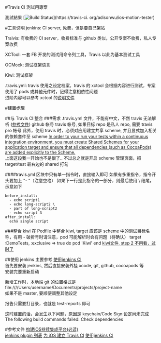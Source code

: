 #Travis CI 測試用專案

測試結果
[![Build Status](https://travis-ci.org/adisonwu/ios-motion-tester.png)](https://travis-ci.
org/adisonwu/ios-motion-tester)




#工具说明
jenkins: CI server, 免费，但是要自己架站  

Traivis: 有收费的 CI server，收费标准与 github 类似，公开专案不收费，私人专案收费  

XCTool: 一套 FB 开发的测试用命令列工具，Travis 以此为基本测试工具

OCMock: 测试框架语言  

Kiwi: 测试框架  

.travis.yml: travis 使用之设定档案，travis 的 xctool 会根据内容进行测试，专案使用了 pods 或其他元件时，记得注意相依性问题  
进阶内容可以参考 xctool 的[说明文件](http://docs.travis-ci.com/user/languages/objective-c/)


#建置步驟

##与 Travis CI 整合
###需求
	.travis.yml 文件，不能有中文，不然 travis 无法解析 ([参考文件](http://docs.travis-ci.com/user/languages/objective-c/))
	github 帐号
	travis 帐号, 如果目标 repo 是私人 repo, 需要 travis pro 帐号
此外，使用 travis 时，必须对应用建立共享 scheme, 并且显式加入相关的依赖套件至 scheme
[In order to your run your tests within a continuous integration environment, you must create Shared Schemes for your application target and ensure that all dependencies (such as CocoaPods) are added explicitly to the Scheme.](http://stackoverflow.com/questions/19607894/how-to-get-travis-ci-to-build-and-test-xcode-projects-hosted-on-github)  
上面这段我一开始也不是很了..
不过总之就是开启 scheme 管理页面，把 target/test 最右边的  shared 打勾

####travis.yml 
区块中只有单一指令时，直接输入即可
如果有多重指令，指令开头要加上 "- "（注意空格）
如果下一行是此指令的一部分，则最后使用 \ 结尾，示意如下
```
before_install:
  - echo script1
  - echo long-script2 \
  - part of long-script2
  - echo script 3
after_install:
  echo single script
```


	
###整合 kiwi
在 Podfile 中整合 kiwi, target 应该是 scheme 中的测试目标名称，有用 - 破折号时请注意，pod 可能解析时会有问题（待确认）
target :DemoTests, :exclusive => true do
  pod 'Kiwi'
end
[kiwi文件, step 2 不用看，过时了](https://github.com/kiwi-bdd/Kiwi/wiki/Getting-Started-with-Kiwi-2.0)
	

##使用 jenkins
主要参考 [使用jenkins CI](http://www.uml.org.cn/jchgj/201311111.asp)  
首先要安装 jenkins, 然后直接安装外挂 xcode, git, github, cocoapods 等  
安装完要重新启动  

新增工作时，本地端 git 的位置格式是 file:////Users/username/Documents/projects/project-name  
如果不是 master, 要顺便调整其他设定

报告只需要打目录，也就是 test-reports 即可

这时建置的话，会发生以下问题，原因是 keychain/Code Sign 设定尚未完成
The following build commands failed:
	Check dependencies




#参考文件
[构建iOS持续集成平台(必读)](http://www.uml.org.cn/jchgj/201311111.asp)  
[jenkins plugin 列表](https://wiki.jenkins-ci.org/display/JENKINS/Plugins)
[为 iOS 建立 Travis CI](http://objccn.io/issue-6-5/)
[使用jenkins CI](http://www.uml.org.cn/jchgj/201311111.asp)